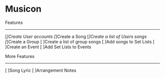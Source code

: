 # Musicon

Features
___

[*]Create User accounts
[*]Create a Song
[*]Create a list of Users songs
[*]Create a Group
[ ]Create a list of group songs
[ ]Add songs to Set Lists
[ ]Create an Event
[ ]Add Set Lists to Events

More Features
___

[ ]Song Lyric
[ ]Arrangement Notes
